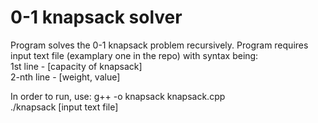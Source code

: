 # 0-1 knapsack solver
Program solves the 0-1 knapsack problem recursively. Program requires input text file (examplary one in the repo) with syntax being: </br>
1st line - [capacity of knapsack] </br>
2-nth line - [weight, value]

In order to run, use: 
g++ -o knapsack knapsack.cpp </br>
./knapsack [input text file]

